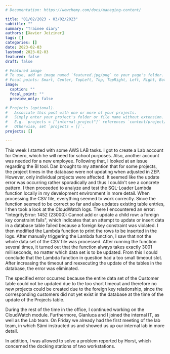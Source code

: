 ```yaml
---
# Documentation: https://wowchemy.com/docs/managing-content/

title: "01/02/2023 - 03/02/2023"
subtitle: ""
summary: "Trainee diary"
authors: [Xavier Jeiziner]
tags: []
categories: []
date: 2023-02-03
lastmod: 2023-02-03
featured: false
draft: false

# Featured image
# To use, add an image named `featured.jpg/png` to your page's folder.
# Focal points: Smart, Center, TopLeft, Top, TopRight, Left, Right, BottomLeft, Bottom, BottomRight.
image:
  caption: ""
  focal_point: ""
  preview_only: false

# Projects (optional).
#   Associate this post with one or more of your projects.
#   Simply enter your project's folder or file name without extension.
#   E.g. `projects = ["internal-project"]` references `content/project/deep-learning/index.md`.
#   Otherwise, set `projects = []`.
projects: []

---
```


This week I started with some AWS LAB tasks. I got to create a Lab account for Omero, which he will need for school purposes. Also, another account was needed for a new employee.
Following that, I looked at an issue regarding the BI tool. Dan brought to my attention that for some projects, the project times in the database were not updating when adjusted in ZEP. However, only individual projects were affected.
It seemed like the update error was occurring rather sporadically and thus I couldn't see a concrete pattern. I then proceeded to analyze and test the SQL-Loader Lambda function locally in my development environment in more detail. When processing the CSV file, everything seemed to work correctly. Since the function seemed to be correct so far and also updates existing table entries, I then took a look at the CloudWatch logs. There I encountered an error: "IntegrityError: 1452 (23000): Cannot add or update a child row: a foreign key constraint fails", which indicates that an attempt to update or insert data in a database table failed because a foreign key constraint was violated. I then modified the Lambda function to print the rows to be inserted in the logs. After manually triggering the Lambda function, I saw that not the whole data set of the CSV file was processed. After running the function several times, it turned out that the function always takes exactly 3001 milliseconds, no matter which data set is to be updated. From this I could conclude that the Lambda function in question had a too small timeout slot. After increasing the timeout and reexecuting the update of the tables in the database, the error was eliminated.

The specified error occurred because the entire data set of the Customer table could not be updated due to the too short timeout and therefore no new projects could be created due to the foreign key relationship, since the corresponding customers did not yet exist in the database at the time of the update of the Projects table.

During the rest of the time in the office, I continued working on the CloudWatch module. Furthermore, Gianluca and I joined the internal IT, as well as the Lab team. On Friday we already had the first meeting of the lab team, in which Sämi instructed us and showed us up our internal lab in more detail.

In addition, I was allowed to solve a problem reported by Horst, which concerned the docking stations of two workstations.

</p><br>
<p></p>
